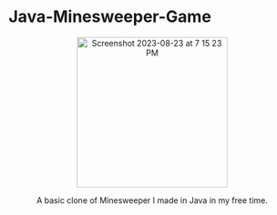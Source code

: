 # Java-Minesweeper-Game
<p align="center">
<img width="264" alt="Screenshot 2023-08-23 at 7 15 23 PM" src="https://github.com/ethanh-roe/Java-Minesweeper-Game/assets/114640171/1f7e0022-c023-44af-88e5-5e1802ede491">
</p>
<p align="center">
A basic clone of Minesweeper I made in Java in my free time. 
</p>
